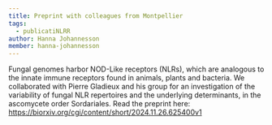 ```yaml
---
title: Preprint with colleagues from Montpellier
tags:
  - publicatiNLRR
author: Hanna Johannesson
member: hanna-johannesson
---
```


Fungal genomes harbor NOD-Like receptors (NLRs), which are analogous to the innate immune receptors found in animals, plants and bacteria. We collaborated with Pierre Gladieux and his group for an investigation of the variability of fungal NLR repertoires and the underlying determinants, in the ascomycete order Sordariales. Read the preprint here: https://biorxiv.org/cgi/content/short/2024.11.26.625400v1
